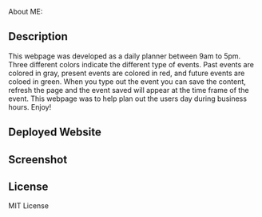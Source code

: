 About ME:
## Description
This webpage was developed as a daily planner between 9am to 5pm. Three different colors indicate the different type of events. Past events are colored in gray, present events are colored in red, and future events are coloed in green. When you type out the event you can save the content, refresh the page and the event saved will appear at the time frame of the event. This webpage was to help plan out the users day during business hours. Enjoy!


## Deployed Website


## Screenshot




## License

MIT License
